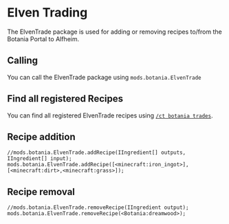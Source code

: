 # Elven Trading

The ElvenTrade package is used for adding or removing recipes to/from the Botania Portal to Alfheim.

## Calling
You can call the ElvenTrade package using `mods.botania.ElvenTrade`

## Find all registered Recipes
You can find all registered ElvenTrade recipes using [`/ct botania trades`](/Mods/Modtweaker/Botania/Commands/).

## Recipe addition

```
//mods.botania.ElvenTrade.addRecipe(IIngredient[] outputs, IIngredient[] input);
mods.botania.ElvenTrade.addRecipe([<minecraft:iron_ingot>], [<minecraft:dirt>,<minecraft:grass>]);
```

## Recipe removal

```
//mods.botania.ElvenTrade.removeRecipe(IIngredient output);
mods.botania.ElvenTrade.removeRecipe(<Botania:dreamwood>);
```